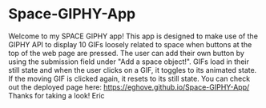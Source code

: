 # Space-GIPHY-App
Welcome to my SPACE GIPHY app! 
This app is designed to make use of the GIPHY API to display 10 GIFs loosely related to space when buttons at the top of the web page are pressed.
The user can add their own button by using the submission field under "Add a space object!". GIFs load in their still state and when the user clicks on a GIF, it toggles to its animated state. If the moving GIF is clicked again, it resets to its still state.
You can check out the deployed page here: https://eghove.github.io/Space-GIPHY-App/
Thanks for taking a look!
Eric
